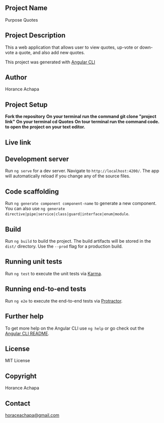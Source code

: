 ## Project Name

Purpose Quotes

## Project Description

This a web application that allows user to view quotes, up-vote or down-vote a quote, and also add new quotes.

This project was generated with [Angular CLI](https://github.com/angular/angular-cli) 

## Author

Horance Achapa

## Project Setup

**Fork the repository**
**On your terminal run the command git clone "project link"**
**On your terminal cd Quotes**
**On tour terminal run the command code. to open the project on your text editor.**

## Live link

 

## Development server

Run `ng serve` for a dev server. Navigate to `http://localhost:4200/`. The app will automatically reload if you change any of the source files.

## Code scaffolding

Run `ng generate component component-name` to generate a new component. You can also use `ng generate directive|pipe|service|class|guard|interface|enum|module`.

## Build

Run `ng build` to build the project. The build artifacts will be stored in the `dist/` directory. Use the `--prod` flag for a production build.

## Running unit tests

Run `ng test` to execute the unit tests via [Karma](https://karma-runner.github.io).

## Running end-to-end tests

Run `ng e2e` to execute the end-to-end tests via [Protractor](http://www.protractortest.org/).

## Further help

To get more help on the Angular CLI use `ng help` or go check out the [Angular CLI README](https://github.com/angular/angular-cli/blob/master/README.md).

## License

MIT License

## Copyright
Horance Achapa

 

## Contact
horaceachapa@gmail.com
 
